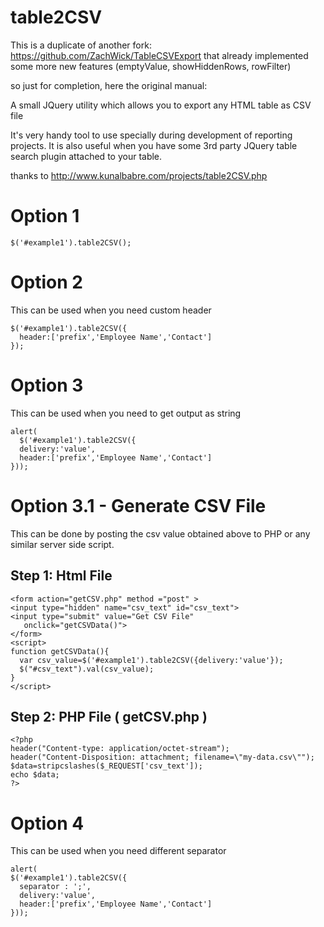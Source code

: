 table2CSV
=========

This is a duplicate of another fork:
https://github.com/ZachWick/TableCSVExport 
that already implemented some more new features (emptyValue, showHiddenRows, rowFilter)

so just for completion, here the original manual:

A small JQuery utility which allows you to export any HTML table as CSV file

It's very handy tool to use specially during development of reporting projects. 
It is also useful when you have some 3rd party JQuery table search plugin attached to your table.

thanks to http://www.kunalbabre.com/projects/table2CSV.php


Option 1
=========
    $('#example1').table2CSV();

Option 2
=========
This can be used when you need custom header


    $('#example1').table2CSV({
      header:['prefix','Employee Name','Contact']
    });

Option 3
=========
This can be used when you need to get output as string

    alert(
      $('#example1').table2CSV({
      delivery:'value',
      header:['prefix','Employee Name','Contact']
    }));



Option 3.1 - Generate CSV File
=========
This can be done by posting the csv value obtained above to PHP or any similar server side script.


Step 1: Html File
-------
    <form action="getCSV.php" method ="post" > 
    <input type="hidden" name="csv_text" id="csv_text">
    <input type="submit" value="Get CSV File" 
       onclick="getCSVData()">
    </form>
    <script>
    function getCSVData(){
      var csv_value=$('#example1').table2CSV({delivery:'value'});
      $("#csv_text").val(csv_value);  
    }
    </script>


Step 2: PHP File ( getCSV.php )
--------
    <?php
    header("Content-type: application/octet-stream");
    header("Content-Disposition: attachment; filename=\"my-data.csv\"");
    $data=stripcslashes($_REQUEST['csv_text']);
    echo $data; 
    ?>

Option 4
=========
This can be used when you need different separator


    alert(
    $('#example1').table2CSV({
      separator : ';',
      delivery:'value',
      header:['prefix','Employee Name','Contact']
    }));



